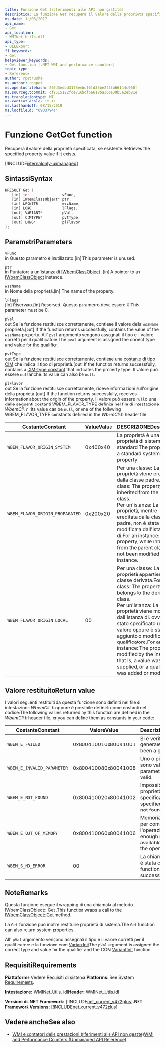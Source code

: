 ```yaml
---
title: Funzione Get (riferimenti alle API non gestite)
description: La funzione Get recupera il valore della proprietà specificata.
ms.date: 11/06/2017
api_name:
- Get
api_location:
- WMINet_Utils.dll
api_type:
- DLLExport
f1_keywords:
- Get
helpviewer_keywords:
- Get function [.NET WMI and performance counters]
topic_type:
- Reference
author: rpetrusha
ms.author: ronpet
ms.openlocfilehash: 265d3edbd3175eebcf6fd35be24f5b66144c960f
ms.sourcegitcommit: cf9515122fce716bcfb6618ba366e39b5a2eb81e
ms.translationtype: MT
ms.contentlocale: it-IT
ms.lasthandoff: 08/15/2019
ms.locfileid: "69037946"
---
```

# <a name="get-function"></a><span data-ttu-id="04fd4-103">Funzione Get</span><span class="sxs-lookup"><span data-stu-id="04fd4-103">Get function</span></span>

<span data-ttu-id="04fd4-104">Recupera il valore della proprietà specificata, se esistente.</span><span class="sxs-lookup"><span data-stu-id="04fd4-104">Retrieves the specified property value if it exists.</span></span>

[!INCLUDE[internalonly-unmanaged](../../../../includes/internalonly-unmanaged.md)]

## <a name="syntax"></a><span data-ttu-id="04fd4-105">Sintassi</span><span class="sxs-lookup"><span data-stu-id="04fd4-105">Syntax</span></span>

```cpp
HRESULT Get (
   [in] int               vFunc, 
   [in] IWbemClassObject* ptr, 
   [in] LPCWSTR           wszName,
   [in] LONG              lFlags,
   [out] VARIANT*         pVal,
   [out] CIMTYPE*         pvtType,
   [out] LONG*            plFlavor
); 
```

## <a name="parameters"></a><span data-ttu-id="04fd4-106">Parametri</span><span class="sxs-lookup"><span data-stu-id="04fd4-106">Parameters</span></span>

`vFunc`\
<span data-ttu-id="04fd4-107">in Questo parametro è inutilizzato.</span><span class="sxs-lookup"><span data-stu-id="04fd4-107">[in] This parameter is unused.</span></span>

`ptr`\
<span data-ttu-id="04fd4-108">in Puntatore a un'istanza di [IWbemClassObject](/windows/desktop/api/wbemcli/nn-wbemcli-iwbemclassobject) .</span><span class="sxs-lookup"><span data-stu-id="04fd4-108">[in] A pointer to an [IWbemClassObject](/windows/desktop/api/wbemcli/nn-wbemcli-iwbemclassobject) instance.</span></span>

`wszName`\
<span data-ttu-id="04fd4-109">in Nome della proprietà.</span><span class="sxs-lookup"><span data-stu-id="04fd4-109">[in] The name of the property.</span></span>

`lFlags`\
<span data-ttu-id="04fd4-110">[in] Riservato.</span><span class="sxs-lookup"><span data-stu-id="04fd4-110">[in] Reserved.</span></span> <span data-ttu-id="04fd4-111">Questo parametro deve essere 0.</span><span class="sxs-lookup"><span data-stu-id="04fd4-111">This parameter must be 0.</span></span>

`pVal`\
<span data-ttu-id="04fd4-112">out Se la funzione restituisce correttamente, contiene il valore della `wszName` proprietà.</span><span class="sxs-lookup"><span data-stu-id="04fd4-112">[out] If the function returns successfully, contains the value of the `wszName` property.</span></span> <span data-ttu-id="04fd4-113">All' `pval` argomento vengono assegnati il tipo e il valore corretti per il qualificatore.</span><span class="sxs-lookup"><span data-stu-id="04fd4-113">The `pval` argument is assigned the correct type and value for the qualifier.</span></span>

`pvtType`\
<span data-ttu-id="04fd4-114">out Se la funzione restituisce correttamente, contiene una [costante di tipo CIM](/windows/win32/api/wbemcli/ne-wbemcli-cimtype_enumeration) che indica il tipo di proprietà.</span><span class="sxs-lookup"><span data-stu-id="04fd4-114">[out] If the function returns successfully, contains a [CIM-type constant](/windows/win32/api/wbemcli/ne-wbemcli-cimtype_enumeration) that indicates the property type.</span></span> <span data-ttu-id="04fd4-115">Il valore può essere `null`anche.</span><span class="sxs-lookup"><span data-stu-id="04fd4-115">Its value can also be `null`.</span></span> 

`plFlavor`\
<span data-ttu-id="04fd4-116">out Se la funzione restituisce correttamente, riceve informazioni sull'origine della proprietà.</span><span class="sxs-lookup"><span data-stu-id="04fd4-116">[out] If the function returns successfully, receives information about the origin of the property.</span></span> <span data-ttu-id="04fd4-117">Il valore può essere `null`o una delle seguenti costanti WBEM_FLAVOR_TYPE definite nel file di intestazione *WbemCli. h* :</span><span class="sxs-lookup"><span data-stu-id="04fd4-117">Its value can be `null`, or one of the following WBEM_FLAVOR_TYPE constants defined in the *WbemCli.h* header file:</span></span> 

|<span data-ttu-id="04fd4-118">Costante</span><span class="sxs-lookup"><span data-stu-id="04fd4-118">Constant</span></span>  |<span data-ttu-id="04fd4-119">Value</span><span class="sxs-lookup"><span data-stu-id="04fd4-119">Value</span></span>  |<span data-ttu-id="04fd4-120">DESCRIZIONE</span><span class="sxs-lookup"><span data-stu-id="04fd4-120">Description</span></span>  |
|---------|---------|---------|
| `WBEM_FLAVOR_ORIGIN_SYSTEM` | <span data-ttu-id="04fd4-121">0x40</span><span class="sxs-lookup"><span data-stu-id="04fd4-121">0x40</span></span> | <span data-ttu-id="04fd4-122">La proprietà è una proprietà di sistema standard.</span><span class="sxs-lookup"><span data-stu-id="04fd4-122">The property is a standard system property.</span></span> |
| `WBEM_FLAVOR_ORIGIN_PROPAGATED` | <span data-ttu-id="04fd4-123">0x20</span><span class="sxs-lookup"><span data-stu-id="04fd4-123">0x20</span></span> | <span data-ttu-id="04fd4-124">Per una classe: La proprietà viene ereditata dalla classe padre.</span><span class="sxs-lookup"><span data-stu-id="04fd4-124">For a class: The property is inherited from the parent class.</span></span> <br> <span data-ttu-id="04fd4-125">Per un'istanza: La proprietà, mentre ereditata dalla classe padre, non è stata modificata dall'istanza di.</span><span class="sxs-lookup"><span data-stu-id="04fd4-125">For an instance: The property, while inherited from the parent class, has not been modified by the instance.</span></span>  |
| `WBEM_FLAVOR_ORIGIN_LOCAL` | <span data-ttu-id="04fd4-126">0</span><span class="sxs-lookup"><span data-stu-id="04fd4-126">0</span></span> | <span data-ttu-id="04fd4-127">Per una classe: La proprietà appartiene alla classe derivata.</span><span class="sxs-lookup"><span data-stu-id="04fd4-127">For a class: The property belongs to the derived class.</span></span> <br> <span data-ttu-id="04fd4-128">Per un'istanza: La proprietà viene modificata dall'istanza di. ovvero è stato specificato un valore oppure è stato aggiunto o modificato un qualificatore.</span><span class="sxs-lookup"><span data-stu-id="04fd4-128">For an instance: The property is modified by the instance; that is, a value was supplied, or a qualifier was added or modified.</span></span> |

## <a name="return-value"></a><span data-ttu-id="04fd4-129">Valore restituito</span><span class="sxs-lookup"><span data-stu-id="04fd4-129">Return value</span></span>

<span data-ttu-id="04fd4-130">I valori seguenti restituiti da questa funzione sono definiti nel file di intestazione *WbemCli. h* oppure è possibile definirli come costanti nel codice:</span><span class="sxs-lookup"><span data-stu-id="04fd4-130">The following values returned by this function are defined in the *WbemCli.h* header file, or you can define them as constants in your code:</span></span>

|<span data-ttu-id="04fd4-131">Costante</span><span class="sxs-lookup"><span data-stu-id="04fd4-131">Constant</span></span>  |<span data-ttu-id="04fd4-132">Valore</span><span class="sxs-lookup"><span data-stu-id="04fd4-132">Value</span></span>  |<span data-ttu-id="04fd4-133">Descrizione</span><span class="sxs-lookup"><span data-stu-id="04fd4-133">Description</span></span>  |
|---------|---------|---------|
|`WBEM_E_FAILED` | <span data-ttu-id="04fd4-134">0x80041001</span><span class="sxs-lookup"><span data-stu-id="04fd4-134">0x80041001</span></span> | <span data-ttu-id="04fd4-135">Si è verificato un errore generale.</span><span class="sxs-lookup"><span data-stu-id="04fd4-135">There has been a general failure.</span></span> |
|`WBEM_E_INVALID_PARAMETER` | <span data-ttu-id="04fd4-136">0x80041008</span><span class="sxs-lookup"><span data-stu-id="04fd4-136">0x80041008</span></span> | <span data-ttu-id="04fd4-137">Uno o più parametri non sono validi.</span><span class="sxs-lookup"><span data-stu-id="04fd4-137">One or more parameters are not valid.</span></span> |
|`WBEM_E_NOT_FOUND` | <span data-ttu-id="04fd4-138">0x80041002</span><span class="sxs-lookup"><span data-stu-id="04fd4-138">0x80041002</span></span> | <span data-ttu-id="04fd4-139">Impossibile trovare la proprietà specificata.</span><span class="sxs-lookup"><span data-stu-id="04fd4-139">The specified property was not found.</span></span> |
|`WBEM_E_OUT_OF_MEMORY` | <span data-ttu-id="04fd4-140">0x80041006</span><span class="sxs-lookup"><span data-stu-id="04fd4-140">0x80041006</span></span> | <span data-ttu-id="04fd4-141">Memoria insufficiente per completare l'operazione.</span><span class="sxs-lookup"><span data-stu-id="04fd4-141">Not enough memory is available to complete the operation.</span></span> |
|`WBEM_S_NO_ERROR` | <span data-ttu-id="04fd4-142">0</span><span class="sxs-lookup"><span data-stu-id="04fd4-142">0</span></span> | <span data-ttu-id="04fd4-143">La chiamata di funzione è stata completata.</span><span class="sxs-lookup"><span data-stu-id="04fd4-143">The function call was successful.</span></span>  |

## <a name="remarks"></a><span data-ttu-id="04fd4-144">Note</span><span class="sxs-lookup"><span data-stu-id="04fd4-144">Remarks</span></span>

<span data-ttu-id="04fd4-145">Questa funzione esegue il wrapping di una chiamata al metodo [IWbemClassObject:: Get](/windows/desktop/api/wbemcli/nf-wbemcli-iwbemclassobject-get) .</span><span class="sxs-lookup"><span data-stu-id="04fd4-145">This function wraps a call to the [IWbemClassObject::Get](/windows/desktop/api/wbemcli/nf-wbemcli-iwbemclassobject-get) method.</span></span>

<span data-ttu-id="04fd4-146">La `Get` funzione può inoltre restituire proprietà di sistema.</span><span class="sxs-lookup"><span data-stu-id="04fd4-146">The `Get` function can also return system properties.</span></span>

<span data-ttu-id="04fd4-147">All' `pVal` argomento vengono assegnati il tipo e il valore corretti per il qualificatore e la funzione com [VariantInit](https://docs.microsoft.com/previous-versions/windows/desktop/api/oleauto/nf-oleauto-variantinit)</span><span class="sxs-lookup"><span data-stu-id="04fd4-147">The `pVal` argument is assigned the correct type and value for the qualifier and the COM [VariantInit](https://docs.microsoft.com/previous-versions/windows/desktop/api/oleauto/nf-oleauto-variantinit) function</span></span>

## <a name="requirements"></a><span data-ttu-id="04fd4-148">Requisiti</span><span class="sxs-lookup"><span data-stu-id="04fd4-148">Requirements</span></span>

 <span data-ttu-id="04fd4-149">**Piattaforme** Vedere [Requisiti di sistema](../../../../docs/framework/get-started/system-requirements.md).</span><span class="sxs-lookup"><span data-stu-id="04fd4-149">**Platforms:** See [System Requirements](../../../../docs/framework/get-started/system-requirements.md).</span></span>

 <span data-ttu-id="04fd4-150">**Intestazione:** WMINet_Utils. idl</span><span class="sxs-lookup"><span data-stu-id="04fd4-150">**Header:** WMINet_Utils.idl</span></span>

 <span data-ttu-id="04fd4-151">**Versioni di .NET Framework:** [!INCLUDE[net_current_v472plus](../../../../includes/net-current-v472plus.md)]</span><span class="sxs-lookup"><span data-stu-id="04fd4-151">**.NET Framework Versions:** [!INCLUDE[net_current_v472plus](../../../../includes/net-current-v472plus.md)]</span></span>

## <a name="see-also"></a><span data-ttu-id="04fd4-152">Vedere anche</span><span class="sxs-lookup"><span data-stu-id="04fd4-152">See also</span></span>

- [<span data-ttu-id="04fd4-153">WMI e contatori delle prestazioni (riferimenti alle API non gestite)</span><span class="sxs-lookup"><span data-stu-id="04fd4-153">WMI and Performance Counters (Unmanaged API Reference)</span></span>](index.md)
